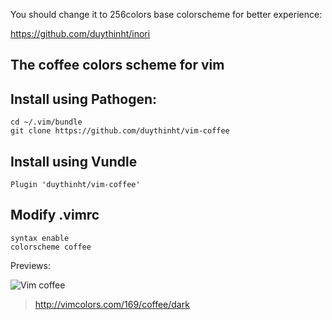 You should change it to 256colors base colorscheme for better experience:

https://github.com/duythinht/inori

## The coffee colors scheme for vim

## Install using Pathogen:

	cd ~/.vim/bundle
	git clone https://github.com/duythinht/vim-coffee

## Install using Vundle

	Plugin 'duythinht/vim-coffee'

## Modify .vimrc

	syntax enable
	colorscheme coffee

Previews:

![Vim coffee](https://github.com/duythinht/vim-coffee/images/vim-coffee_preview.png)

>http://vimcolors.com/169/coffee/dark

